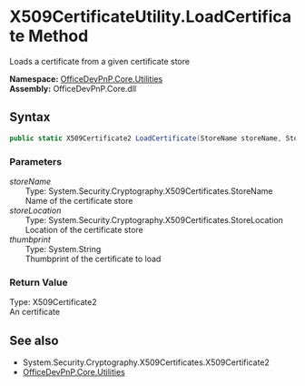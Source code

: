 # X509CertificateUtility.LoadCertificate Method  
Loads a certificate from a given certificate store  

**Namespace:** [OfficeDevPnP.Core.Utilities](OfficeDevPnP.Core.Utilities.md)  
**Assembly:** OfficeDevPnP.Core.dll  
## Syntax
```C#
public static X509Certificate2 LoadCertificate(StoreName storeName, StoreLocation storeLocation, String thumbprint)
```
### Parameters
*storeName*  
&emsp;&emsp;Type: System.Security.Cryptography.X509Certificates.StoreName  
&emsp;&emsp;Name of the certificate store  
*storeLocation*  
&emsp;&emsp;Type: System.Security.Cryptography.X509Certificates.StoreLocation  
&emsp;&emsp;Location of the certificate store  
*thumbprint*  
&emsp;&emsp;Type: System.String  
&emsp;&emsp;Thumbprint of the certificate to load  
### Return Value
Type: X509Certificate2  
An  certificate

## See also
- System.Security.Cryptography.X509Certificates.X509Certificate2
- [OfficeDevPnP.Core.Utilities](OfficeDevPnP.Core.Utilities.md)
